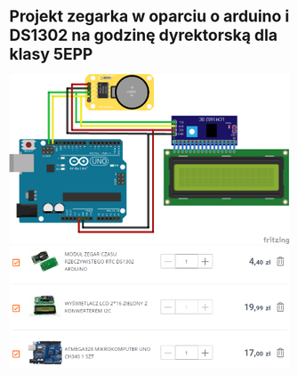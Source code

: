 # Projekt zegarka  w oparciu o arduino i DS1302 na godzinę dyrektorską dla klasy 5EPP
![schemat](https://github.com/gcygan2/RTC/blob/main/schemat_polaczen_bb.png)
![elementy](https://github.com/gcygan2/RTC/blob/main/wyposazenie.png)
